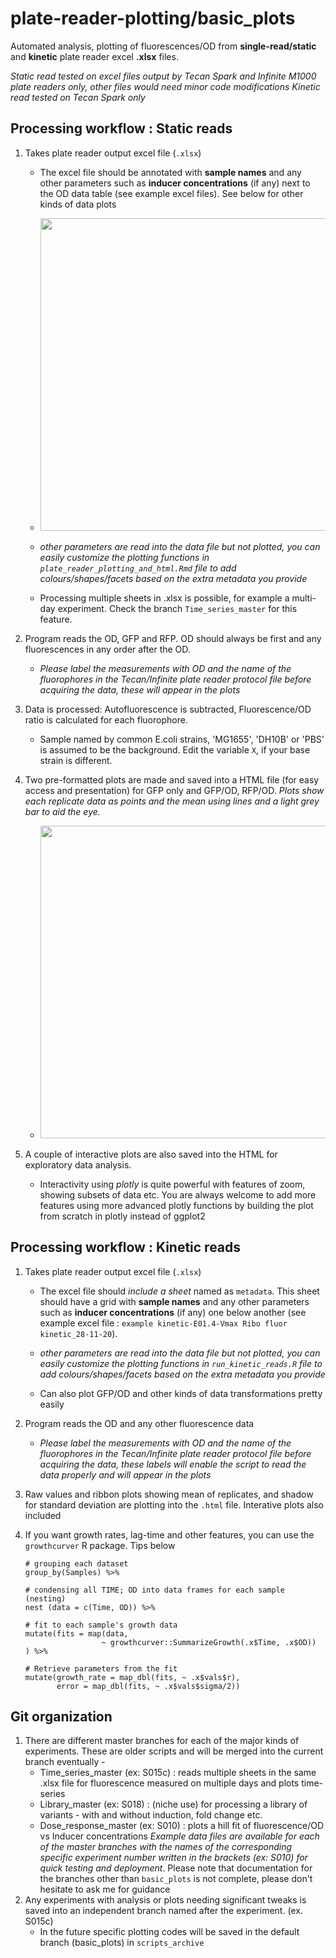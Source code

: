 # plate-reader-plotting/basic_plots
Automated analysis, plotting of fluorescences/OD from **single-read/static** and **kinetic** plate reader excel **.xlsx** files.

_Static read tested on excel files output by Tecan Spark and Infinite M1000 plate readers only, other files would need minor code modifications_
_Kinetic read tested on Tecan Spark only_



## Processing workflow : Static reads

1. Takes plate reader output excel file (`.xlsx`)
   - The excel file should be annotated with **sample names** and any other parameters such as **inducer concentrations** (if any) next to the OD data table (see example excel files). See below for other kinds of data plots
   - <img src="https://user-images.githubusercontent.com/14856479/139570241-ba36b10d-04cf-4e8b-b659-6ae84f04dffd.png" width="500">
  
   - _other parameters are read into the data file but not plotted, you can easily customize the plotting functions in `plate_reader_plotting_and_html.Rmd` file to add colours/shapes/facets based on the extra metadata you provide_
   - Processing multiple sheets in .xlsx is possible, for example a multi-day experiment. Check the branch `Time_series_master` for this feature. 
2. Program reads the OD, GFP and RFP. OD should always be first and any fluorescences in any order after the OD. 
   - *Please label the measurements with OD and the name of the fluorophores in the Tecan/Infinite plate reader protocol file before acquiring the data, these will appear in the plots* 
3. Data is processed: Autofluorescence is subtracted, Fluorescence/OD ratio is calculated for each fluorophore.
   - Sample named by common E.coli strains, 'MG1655', 'DH10B' or 'PBS' is assumed to be the background. Edit the variable `X`, if your base strain is different.
4. Two pre-formatted plots are made and saved into a HTML file (for easy access and presentation) for GFP only and GFP/OD, RFP/OD. _Plots show each replicate data as points and the mean using lines and a light grey bar to aid the eye._
   - <img src="https://user-images.githubusercontent.com/14856479/139571344-f2f0c1c9-9b5b-40ba-8e9d-49997b1b35fb.png" width="500">

5. A couple of interactive plots are also saved into the HTML for exploratory data analysis. 
   - Interactivity using *plotly* is quite powerful with features of zoom, showing subsets of data etc. You are always welcome to add more features using more advanced plotly functions by building the plot from scratch in plotly instead of ggplot2  


## Processing workflow : Kinetic reads

1. Takes plate reader output excel file (`.xlsx`)
   - The excel file should _include a sheet_ named as `metadata`. This sheet should have a grid with **sample names** and any other parameters such as **inducer concentrations** (if any) one below another 
   (see example excel file : `example kinetic-E01.4-Vmax Ribo fluor kinetic_28-11-20`). 
   
   - _other parameters are read into the data file but not plotted, you can easily customize the plotting functions in `run_kinetic_reads.R` file to add colours/shapes/facets based on the extra metadata you provide_
   - Can also plot GFP/OD and other kinds of data transformations pretty easily 

2. Program reads the OD and any other fluorescence data
   - *Please label the measurements with OD and the name of the fluorophores in the Tecan/Infinite plate reader protocol file before acquiring the data, these labels will enable the script to read the data properly and will appear in the plots* 
3. Raw values and ribbon plots showing mean of replicates, and shadow for standard deviation are plotting into the `.html` file. Interative plots also included

4. If you want growth rates, lag-time and other features, you can use the `growthcurver` R package. Tips below
      
     ```
     # grouping each dataset
     group_by(Samples) %>% 
     
     # condensing all TIME; OD into data frames for each sample (nesting)
     nest (data = c(Time, OD)) %>%
  
     # fit to each sample's growth data 
     mutate(fits = map(data, 
                      ~ growthcurver::SummarizeGrowth(.x$Time, .x$OD))
     ) %>% 
     
     # Retrieve parameters from the fit
     mutate(growth_rate = map_dbl(fits, ~ .x$vals$r),
            error = map_dbl(fits, ~ .x$vals$sigma/2))
     ```

## Git organization
1. There are different master branches for each of the major kinds of experiments. These are older scripts and will be merged into the current branch eventually -
   - Time_series_master (ex: S015c) : reads multiple sheets in the same .xlsx file for fluorescence measured on multiple days and plots time-series
   - Library_master (ex: S018) : (niche use) for processing a library of variants - with and without induction, fold change etc.
   - Dose_response_master (ex: S010) : plots a hill fit of fluorescence/OD vs Inducer concentrations
*Example data files are available for each of the master branches with the names of the corresponding specific experiment number written in the brackets (ex: S010) for quick testing and deployment*. 
Please note that documentation for the branches other than `basic_plots` is not complete, please don't hesitate to ask me for guidance
2. Any experiments with analysis or plots needing significant tweaks is saved into an independent branch named after the experiment. (ex. S015c)
   - In the future specific plotting codes will be saved in the default branch (basic_plots) in `scripts_archive`
